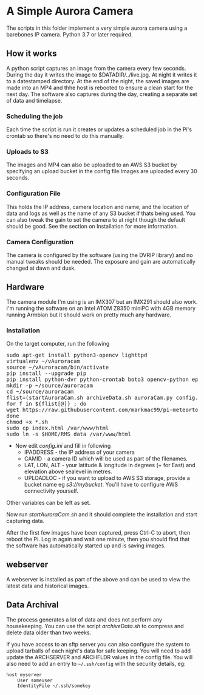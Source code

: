 # A Simple Aurora Camera

The scripts in this folder implement a very simple aurora camera using a barebones IP camera. Python 3.7 or later required. 

## How it works
A python script captures an image from the camera every few seconds. During the day it writes the image to $DATADIR/../live.jpg. At night it writes it to a datestamped directory. At the end of the night, the saved images are made into an MP4 and thhe host is rebooted to ensure a clean start for the next day. 
The software also captures during the day, creating a separate set of data and timelapse. 

### Scheduling the job
Each time the script is run it creates or updates a scheduled job in the Pi's crontab so there's no need to do this manually. 

### Uploads to S3
The images and MP4 can also be uploaded to an AWS S3 bucket by specifying an upload bucket in the config file.Images are uploaded every 30 seconds.  

### Configuration File
This holds the IP address, camera location and name, and the location of data and logs as well as the name of any S3 bucket if thats being used. You can also tweak the gain to set the camera to at night though the default should be good.  See the section on Installation for more information. 

### Camera Configuration
The camera is configured by the software (using the DVRIP library) and no manual tweaks should be needed. The exposure and gain are automatically changed at dawn and dusk. 

## Hardware
The camera module I'm using is an IMX307 but an IMX291 should also work.   
I'm running the software on an Intel ATOM Z8350 miniPC with 4GB memory running Armbian but it should work on pretty much any hardware. 

### Installation
On the target computer, run the following  
<pre>
sudo apt-get install python3-opencv lighttpd
virtualenv ~/vAuroracam  
source ~/vAuroracam/bin/activate  
pip install --upgrade pip
pip install python-dvr python-crontab boto3 opencv-python ephem pillow MeteorTools
mkdir -p ~/source/auroracam
cd ~/source/auroracam
flist=(startAuroraCam.sh archiveData.sh auroraCam.py config.ini setExpo.py makeImageIndex.py imageindex.html.template index.html redoTimelapse.py archAndFree.py mqtt.cfg)
for f in ${flist[@]} ; do
wget https://raw.githubusercontent.com/markmac99/pi-meteortools/master/auroracam/${f}  
done 
chmod +x *.sh
sudo cp index.html /var/www/html
sudo ln -s $HOME/RMS_data /var/www/html
</pre>
* Now edit *config.ini* and fill in following
    * IPADDRESS - the IP address of your camera
    * CAMID - a camera ID which will be used as part of the filenames. 
    * LAT, LON, ALT - your latitude & longitude in degrees (+ for East) and elevation above sealevel in metres. 
    * UPLOADLOC - if you want to upload to AWS S3 storage, provide a bucket name eg *s3://mybucket*. You'll have to configure AWS connectivity yourself. 

Other variables can be left as set. 
  
Now run *startAuroraCam.sh* and it should complete the installation and start capturing data.

After the first few images have been captured, press Ctrl-C to abort, then reboot the Pi. Log in again and wait one minute, then you should find that the software has automatically started up and is saving images.

## webserver
A webserver is installed as part of the above and can be used to view the latest data
and historical images. 

## Data Archival
The process generates a lot of data and does not perform any housekeeping. You can use the script *archiveData.sh* to compress and delete data older than two weeks. 

If you have access to an sftp server you can also configure the system to upload tarballs of each night's data for safe keeping. You will need to add update the ARCHSERVER and ARCHFLDR values in the config file. You will also need to add an entry to `~/.ssh/config` with the security details, eg:  
``` bash
host myserver
    User someuser
    IdentityFile ~/.ssh/somekey
```